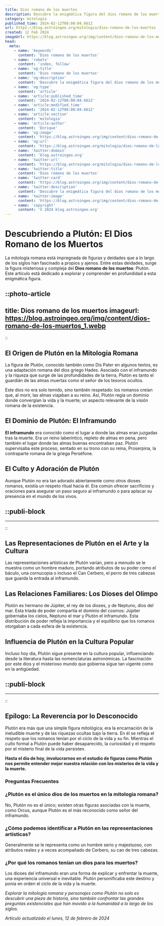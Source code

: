 ```yaml
---
title: Dios romano de los muertos
description: Descubre la enigmática figura del dios romano de los muertos. Explora su mitología, rituales y legado en la historia. Adéntrate en el pasado.
category: mitologia
published_time: 2024-02-12T08:00:04.661Z
url: https://blog.astroingeo.org/mitologia/dios-romano-de-los-muertos
created: 12 Feb 2024
imageUrl: https://blog.astroingeo.org/img/content/dios-romano-de-los-muertos_1.webp
head:
  meta:
    - name: 'keywords'
      content: 'Dios romano de los muertos'
    - name: 'robots'
      content: 'index, follow'
    - name: 'og:title'
      content: 'Dios romano de los muertos'
    - name: 'og:description'
      content: 'Descubre la enigmática figura del dios romano de los muertos. Explora su mitología, rituales y legado en la historia. Adéntrate en el pasado.'
    - name: 'og:type'
      content: 'article'
    - name: 'article:published_time'
      content: '2024-02-12T08:00:04.661Z'
    - name: 'article:modified_time'
      content: '2024-02-12T08:00:04.661Z'
    - name: 'article:section'
      content: 'mitologia'
    - name: 'article:author'
      content: 'Enrique'
    - name: 'og:image'
      content: 'https://blog.astroingeo.org/img/content/dios-romano-de-los-muertos_1.webp'
    - name: 'og:url'
      content: 'https://blog.astroingeo.org/mitologia/dios-romano-de-los-muertos'
    - name: 'twitter:domain'
      content: 'blog.astroingeo.org'
    - name: 'twitter:url'
      content: 'https://blog.astroingeo.org/mitologia/dios-romano-de-los-muertos'
    - name: 'twitter:title'
      content: 'Dios romano de los muertos'
    - name: 'twitter:card'
      content: 'https://blog.astroingeo.org/img/content/dios-romano-de-los-muertos_1.webp'
    - name: 'twitter:description'
      content: 'Descubre la enigmática figura del dios romano de los muertos. Explora su mitología, rituales y legado en la historia. Adéntrate en el pasado.'
    - name: 'twitter:image'
      content: 'https://blog.astroingeo.org/img/content/dios-romano-de-los-muertos_1.webp'
    - name: 'copyright'
      content: '© 2024 blog.astroingeo.org'
---
```

# Descubriendo a Plutón: El Dios Romano de los Muertos

La mitología romana está impregnada de figuras y deidades que a lo largo de los siglos han fascinado a propios y ajenos. Entre estas deidades, surge la figura misteriosa y compleja del **Dios romano de los muertos**: Plutón. Este artículo está dedicado a explorar y comprender en profundidad a esta enigmática figura.


::photo-article
---
title: Dios romano de los muertos
imageurl: https://blog.astroingeo.org/img/content/dios-romano-de-los-muertos_1.webp
---
::


## El Origen de Plutón en la Mitología Romana

La figura de Plutón, conocido también como Dis Pater en algunos textos, es una adaptación romana del dios griego Hades. Asociado con el inframundo y la riqueza que surge de las profundidades de la tierra, Plutón es tanto el guardián de las almas muertas como el señor de los tesoros ocultos.

Este dios no era solo temido, sino también respetado: los romanos creían que, al morir, las almas viajaban a su reino. Así, Plutón regía un dominio donde convergían la vida y la muerte; un aspecto relevante de la visión romana de la existencia.

## El Dominio de Plutón: El Inframundo

**El inframundo** era conocido como el lugar a donde las almas eran juzgadas tras la muerte. Era un reino laberíntico, repleto de almas en pena, pero también el lugar donde las almas buenas encontraban paz. Plutón supervisaba este proceso, sentado en su trono con su reina, Proserpina, la contraparte romana de la griega Perséfone.

## El Culto y Adoración de Plutón

Aunque Plutón no era tan adorado abiertamente como otros dioses romanos, existía un respeto ritual hacia él. Era común ofrecer sacrificios y oraciones para asegurar un paso seguro al inframundo o para aplacar su presencia en el mundo de los vivos.


  ::publi-block
  ---
  ---
  ::
  
  
## Las Representaciones de Plutón en el Arte y la Cultura

Las representaciones artísticas de Plutón varían, pero a menudo se le muestra como un hombre maduro, portando atributos de su poder como el báculo, una cornucopia o incluso el Can Cerbero, el perro de tres cabezas que guarda la entrada al inframundo.

## Las Relaciones Familiares: Los Dioses del Olimpo

Plutón es hermano de Júpiter, el rey de los dioses, y de Neptuno, dios del mar. Esta tríada de poder compartía el dominio del cosmos: Júpiter gobernaba los cielos, Neptuno el mar y Plutón el inframundo. Esta distribución de poder refleja la importancia y el equilibrio que los romanos otorgaban a cada esfera de la existencia.

## Influencia de Plutón en la Cultura Popular

Incluso hoy día, Plutón sigue presente en la cultura popular, influenciando desde la literatura hasta las nomenclaturas astronómicas. La fascinación por este dios y el misterioso mundo que gobierna sigue tan vigente como en la antigüedad.


  ::publi-block
  ---
  ---
  ::
  
  
## Epílogo: La Reverencia por lo Desconocido

Plutón era más que una simple figura mitológica; era la encarnación de la ineludible muerte y de las riquezas ocultas bajo la tierra. En él se refleja el respeto que los romanos tenían por el ciclo de la vida y su fin. Mientras el culto formal a Plutón puede haber desaparecido, la curiosidad y el respeto por el misterio final de la vida persisten.

**Hasta el día de hoy, involucrarnos en el estudio de figuras como Plutón nos permite entender mejor nuestra relación con los misterios de la vida y la muerte.**

### Preguntas Frecuentes

### ¿Plutón es el único dios de los muertos en la mitología romana?
No, Plutón no es el único; existen otras figuras asociadas con la muerte, como Orcus, aunque Plutón es el más reconocido como señor del inframundo.

### ¿Cómo podemos identificar a Plutón en las representaciones artísticas?
Generalmente se le representa como un hombre serio y majestuoso, con atributos reales y a veces acompañado de Cerbero, su can de tres cabezas.

### ¿Por qué los romanos tenían un dios para los muertos?
Los dioses del inframundo eran una forma de explicar y enfrentar la muerte, una experiencia universal e inevitable. Plutón personificaba este destino y ponía en orden el ciclo de la vida y la muerte.

*Explorar la mitología romana y personajes como Plutón no solo es descubrir una pieza de historia, sino también confrontar las grandes preguntas existenciales que han movido a la humanidad a lo largo de los siglos.*

_Artículo actualizado el lunes, 12 de febrero de 2024_